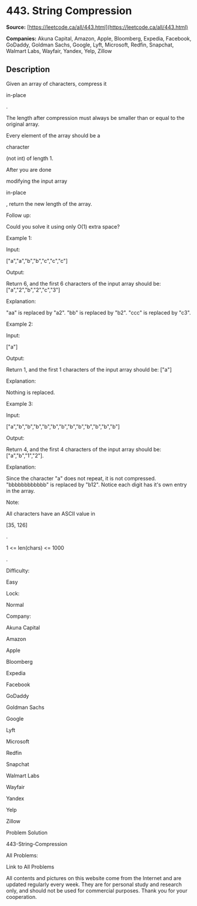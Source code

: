 # 443. String Compression

**Source:** [https://leetcode.ca/all/443.html](https://leetcode.ca/all/443.html)

**Companies:** Akuna Capital, Amazon, Apple, Bloomberg, Expedia, Facebook, GoDaddy, Goldman Sachs, Google, Lyft, Microsoft, Redfin, Snapchat, Walmart Labs, Wayfair, Yandex, Yelp, Zillow

## Description

Given an array of characters, compress it

in-place

.

The length after compression must always be smaller than or equal to the original array.

Every element of the array should be a

character

(not int) of length 1.

After you are done

modifying the input array

in-place

,
        return the new length of the array.

Follow up:

Could you solve it using only O(1) extra space?

Example 1:

Input:

["a","a","b","b","c","c","c"]

Output:

Return 6, and the first 6 characters of the input array should be: ["a","2","b","2","c","3"]

Explanation:

"aa" is replaced by "a2". "bb" is replaced by "b2". "ccc" is replaced by "c3".

Example 2:

Input:

["a"]

Output:

Return 1, and the first 1 characters of the input array should be: ["a"]

Explanation:

Nothing is replaced.

Example 3:

Input:

["a","b","b","b","b","b","b","b","b","b","b","b","b"]

Output:

Return 4, and the first 4 characters of the input array should be: ["a","b","1","2"].

Explanation:

Since the character "a" does not repeat, it is not compressed. "bbbbbbbbbbbb" is replaced by "b12".
Notice each digit has it's own entry in the array.

Note:

All characters have an ASCII value in

[35, 126]

.

1 <= len(chars) <= 1000

.

Difficulty:

Easy

Lock:

Normal

Company:

Akuna Capital

Amazon

Apple

Bloomberg

Expedia

Facebook

GoDaddy

Goldman Sachs

Google

Lyft

Microsoft

Redfin

Snapchat

Walmart Labs

Wayfair

Yandex

Yelp

Zillow

Problem Solution

443-String-Compression

All Problems:

Link to All Problems

All contents and pictures on this website come from the Internet and are updated regularly every week. They are for personal study and research only, and should not be used for commercial purposes. Thank you for your cooperation.

